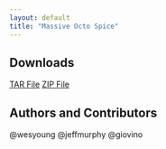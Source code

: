 ```yaml
---
layout: default
title: "Massive Octo Spice"
---
```


## Downloads
<a class='btn btn-primary btn-lg' href='https://github.com/csirtgadgets/massive-octo-spice/tarball/master'>TAR File</a>
<a class='btn btn-primary btn-lg' href='https://github.com/csirtgadgets/massive-octo-spice/zipball/master'>ZIP File</a>

## Authors and Contributors
@wesyoung @jeffmurphy @giovino
